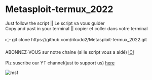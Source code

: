 # Metasploit-termux_2022
<head>Just follow the script ||  Le script va vous guider</head>
<br>
<head>Copy and past in your terminal  ||  copier et coller dans votre terminal</head>
  </br>
<br>
<head>👉 git clone https://github.com/rikudo2/Metasploit-termux_2022.git </head>
</br>


<br>
ABONNEZ-VOUS sur notre chaine (si le script vous a aidé)  <a href="https://www.youtube.com/channel/UCmwNbqVPbyp_gsR8EXsrNqA">ICI</a>
</br>
<br>
Plz suscribe our YT channel(just to support us) <a href="https://www.youtube.com/channel/UCmwNbqVPbyp_gsR8EXsrNqA">here<a>
</br>

![msf](https://user-images.githubusercontent.com/48450817/169345623-687ef66a-cfd9-4eb2-8248-c4b259510148.jpg)
